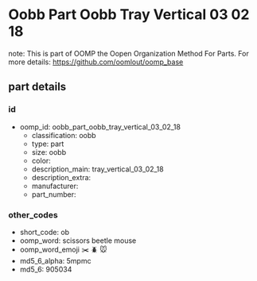 # Oobb Part Oobb Tray Vertical 03 02 18  

note: This is part of OOMP the Oopen Organization Method For Parts. For more details: https://github.com/oomlout/oomp_base

##  part details





### id
* oomp_id: oobb_part_oobb_tray_vertical_03_02_18
  * classification: oobb
  * type: part
  * size: oobb
  * color: 
  * description_main: tray_vertical_03_02_18
  * description_extra: 
  * manufacturer: 
  * part_number: 

### other_codes
* short_code: ob
* oomp_word: scissors beetle mouse
* oomp_word_emoji :scissors: :beetle: :mouse:
* md5_6_alpha: 5mpmc
* md5_6: 905034